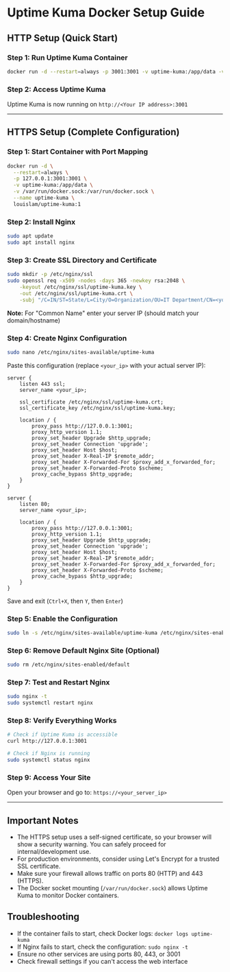 # Uptime Kuma Docker Setup Guide

## HTTP Setup (Quick Start)

### Step 1: Run Uptime Kuma Container

```bash
docker run -d --restart=always -p 3001:3001 -v uptime-kuma:/app/data -v /var/run/docker.sock:/var/run/docker.sock --name uptime-kuma louislam/uptime-kuma:1
```

### Step 2: Access Uptime Kuma

Uptime Kuma is now running on `http://<Your IP address>:3001`

---

## HTTPS Setup (Complete Configuration)

### Step 1: Start Container with Port Mapping

```bash
docker run -d \
  --restart=always \
  -p 127.0.0.1:3001:3001 \
  -v uptime-kuma:/app/data \
  -v /var/run/docker.sock:/var/run/docker.sock \
  --name uptime-kuma \
  louislam/uptime-kuma:1
```

### Step 2: Install Nginx

```bash
sudo apt update
sudo apt install nginx
```

### Step 3: Create SSL Directory and Certificate

```bash
sudo mkdir -p /etc/nginx/ssl
sudo openssl req -x509 -nodes -days 365 -newkey rsa:2048 \
    -keyout /etc/nginx/ssl/uptime-kuma.key \
    -out /etc/nginx/ssl/uptime-kuma.crt \
    -subj "/C=IN/ST=State/L=City/O=Organization/OU=IT Department/CN=<your_ip>"
```

**Note:**  For "Common Name" enter your server IP (should match your domain/hostname)

### Step 4: Create Nginx Configuration

```bash
sudo nano /etc/nginx/sites-available/uptime-kuma
```

Paste this configuration (replace `<your_ip>` with your actual server IP):

```nginx
server {
    listen 443 ssl;
    server_name <your_ip>;

    ssl_certificate /etc/nginx/ssl/uptime-kuma.crt;
    ssl_certificate_key /etc/nginx/ssl/uptime-kuma.key;

    location / {
        proxy_pass http://127.0.0.1:3001;
        proxy_http_version 1.1;
        proxy_set_header Upgrade $http_upgrade;
        proxy_set_header Connection 'upgrade';
        proxy_set_header Host $host;
        proxy_set_header X-Real-IP $remote_addr;
        proxy_set_header X-Forwarded-For $proxy_add_x_forwarded_for;
        proxy_set_header X-Forwarded-Proto $scheme;
        proxy_cache_bypass $http_upgrade;
    }
}

server {
    listen 80;
    server_name <your_ip>;

    location / {
        proxy_pass http://127.0.0.1:3001;
        proxy_http_version 1.1;
        proxy_set_header Upgrade $http_upgrade;
        proxy_set_header Connection 'upgrade';
        proxy_set_header Host $host;
        proxy_set_header X-Real-IP $remote_addr;
        proxy_set_header X-Forwarded-For $proxy_add_x_forwarded_for;
        proxy_set_header X-Forwarded-Proto $scheme;
        proxy_cache_bypass $http_upgrade;
    }
}
```

Save and exit (`Ctrl+X`, then `Y`, then `Enter`)

### Step 5: Enable the Configuration

```bash
sudo ln -s /etc/nginx/sites-available/uptime-kuma /etc/nginx/sites-enabled/
```

### Step 6: Remove Default Nginx Site (Optional)

```bash
sudo rm /etc/nginx/sites-enabled/default
```

### Step 7: Test and Restart Nginx

```bash
sudo nginx -t
sudo systemctl restart nginx
```

### Step 8: Verify Everything Works

```bash
# Check if Uptime Kuma is accessible
curl http://127.0.0.1:3001

# Check if Nginx is running
sudo systemctl status nginx
```

### Step 9: Access Your Site

Open your browser and go to: `https://<your_server_ip>`

---

## Important Notes

- The HTTPS setup uses a self-signed certificate, so your browser will show a security warning. You can safely proceed for internal/development use.
- For production environments, consider using Let's Encrypt for a trusted SSL certificate.
- Make sure your firewall allows traffic on ports 80 (HTTP) and 443 (HTTPS).
- The Docker socket mounting (`/var/run/docker.sock`) allows Uptime Kuma to monitor Docker containers.

## Troubleshooting

- If the container fails to start, check Docker logs: `docker logs uptime-kuma`
- If Nginx fails to start, check the configuration: `sudo nginx -t`
- Ensure no other services are using ports 80, 443, or 3001
- Check firewall settings if you can't access the web interface